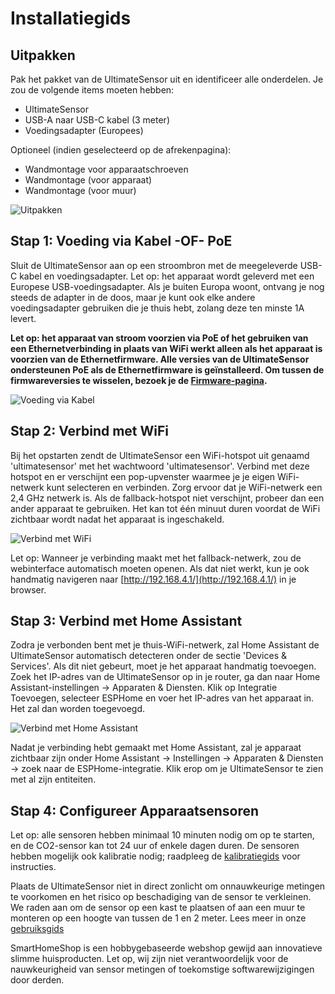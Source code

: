 # Installatiegids

## Uitpakken

Pak het pakket van de UltimateSensor uit en identificeer alle onderdelen. Je zou de volgende items moeten hebben:
- UltimateSensor
- USB-A naar USB-C kabel (3 meter)
- Voedingsadapter (Europees)

Optioneel (indien geselecteerd op de afrekenpagina):
- Wandmontage voor apparaatschroeven
- Wandmontage (voor apparaat)
- Wandmontage (voor muur)

![Uitpakken](/images/ultimatesensor/unboxing.png)

## Stap 1: Voeding via Kabel -OF- PoE

Sluit de UltimateSensor aan op een stroombron met de meegeleverde USB-C kabel en voedingsadapter. Let op: het apparaat wordt geleverd met een Europese USB-voedingsadapter. Als je buiten Europa woont, ontvang je nog steeds de adapter in de doos, maar je kunt ook elke andere voedingsadapter gebruiken die je thuis hebt, zolang deze ten minste 1A levert.

**Let op: het apparaat van stroom voorzien via PoE of het gebruiken van een Ethernetverbinding in plaats van WiFi werkt alleen als het apparaat is voorzien van de Ethernetfirmware. Alle versies van de UltimateSensor ondersteunen PoE als de Ethernetfirmware is geïnstalleerd. Om tussen de firmwareversies te wisselen, bezoek je de [Firmware-pagina](firmware).**

![Voeding via Kabel](/images/ultimatesensor/power-by-cable.png)

## Stap 2: Verbind met WiFi

Bij het opstarten zendt de UltimateSensor een WiFi-hotspot uit genaamd 'ultimatesensor' met het wachtwoord 'ultimatesensor'. Verbind met deze hotspot en er verschijnt een pop-upvenster waarmee je je eigen WiFi-netwerk kunt selecteren en verbinden. Zorg ervoor dat je WiFi-netwerk een 2,4 GHz netwerk is. Als de fallback-hotspot niet verschijnt, probeer dan een ander apparaat te gebruiken. Het kan tot één minuut duren voordat de WiFi zichtbaar wordt nadat het apparaat is ingeschakeld.

![Verbind met WiFi](/images/ultimatesensor/connect-wifi.png)

Let op: Wanneer je verbinding maakt met het fallback-netwerk, zou de webinterface automatisch moeten openen. Als dat niet werkt, kun je ook handmatig navigeren naar [http://192.168.4.1/](http://192.168.4.1/) in je browser.

## Stap 3: Verbind met Home Assistant

Zodra je verbonden bent met je thuis-WiFi-netwerk, zal Home Assistant de UltimateSensor automatisch detecteren onder de sectie 'Devices & Services'. Als dit niet gebeurt, moet je het apparaat handmatig toevoegen. Zoek het IP-adres van de UltimateSensor op in je router, ga dan naar Home Assistant-instellingen -> Apparaten & Diensten. Klik op Integratie Toevoegen, selecteer ESPHome en voer het IP-adres van het apparaat in. Het zal dan worden toegevoegd.

![Verbind met Home Assistant](/images/ultimatesensor/connect-ha.png)

Nadat je verbinding hebt gemaakt met Home Assistant, zal je apparaat zichtbaar zijn onder Home Assistant -> Instellingen -> Apparaten & Diensten -> zoek naar de ESPHome-integratie. Klik erop om je UltimateSensor te zien met al zijn entiteiten.

## Stap 4: Configureer Apparaatsensoren

Let op: alle sensoren hebben minimaal 10 minuten nodig om op te starten, en de CO2-sensor kan tot 24 uur of enkele dagen duren. De sensoren hebben mogelijk ook kalibratie nodig; raadpleeg de [kalibratiegids](calibration) voor instructies.

Plaats de UltimateSensor niet in direct zonlicht om onnauwkeurige metingen te voorkomen en het risico op beschadiging van de sensor te verkleinen. We raden aan om de sensor op een kast te plaatsen of aan een muur te monteren op een hoogte van tussen de 1 en 2 meter. Lees meer in onze [gebruiksgids](usage)

SmartHomeShop is een hobbygebaseerde webshop gewijd aan innovatieve slimme huisproducten. Let op, wij zijn niet verantwoordelijk voor de nauwkeurigheid van sensor metingen of toekomstige softwarewijzigingen door derden.